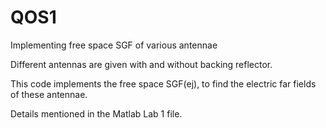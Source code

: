 # QOS1
Implementing free space SGF of various antennae

Different antennas are given with and without backing reflector.

This code implements the free space SGF(ej), to find the electric far fields of these antennae.

Details mentioned in the Matlab Lab 1 file.
